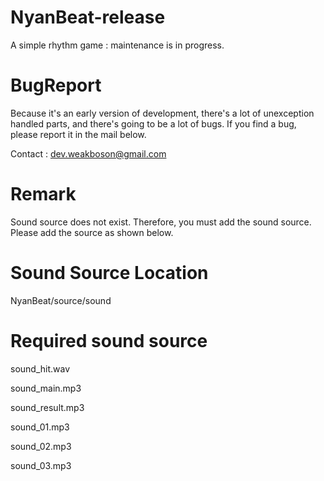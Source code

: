 # NyanBeat-release
A simple rhythm game : maintenance is in progress.

# BugReport
Because it's an early version of development, there's a lot of unexception handled parts, and there's going to be a lot of bugs. If you find a bug, please report it in the mail below.

Contact : dev.weakboson@gmail.com

# Remark
Sound source does not exist. Therefore, you must add the sound source. Please add the source as shown below.

# Sound Source Location
NyanBeat/source/sound

# Required sound source
sound_hit.wav

sound_main.mp3

sound_result.mp3

sound_01.mp3

sound_02.mp3

sound_03.mp3
